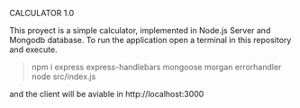 CALCULATOR 1.0

This proyect is a simple calculator, implemented in Node.js Server and Mongodb database.
To run the application open a terminal in this repository and execute.
 
 >npm i express express-handlebars mongoose morgan errorhandler 
 >node src/index.js

and the client will be aviable in http://localhost:3000








